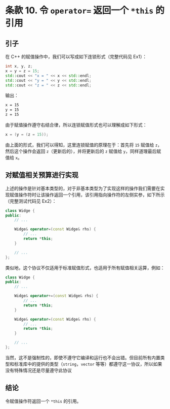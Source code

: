 # 条款 10. 令 `operator=` 返回一个 `*this` 的引用

## 引子

在 C++ 的赋值操作中，我们可以写成如下连锁形式（完整代码见 Ex1）：

```C++
int x, y, z;
x = y = z = 15;
std::cout << "x = " << x << std::endl;
std::cout << "y = " << y << std::endl;
std::cout << "z = " << z << std::endl;
```

输出：

```Bash
x = 15
y = 15
z = 15
```

由于赋值操作遵守右结合律，所以连锁赋值形式也可以理解成如下形式：

```C++
x = (y = (z = 15));
```

由上面的形式，我们可以得知，这里连锁赋值的原理在于：首先将 `15` 赋值给 `z`，然后这个操作会返回 `z`（更新后的），并将更新后的 `z` 赋值给 `y`，同样道理最后赋值给 `x`。

## 对赋值相关预算进行实现

上述的操作是针对基本类型的，对于非基本类型为了实现这样的操作我们需要在实现赋值操作符时让该操作返回一个引用，该引用指向操作符的左侧实参，如下所示（完整测试代码见 Ex2）：

```C++
class Widge {
public:
    // ...

    Widge& operator=(const Widge& rhs) {
        // ...
        return *this;
    }

    // ...
};
```

类似地，这个协议不仅适用于标准赋值形式，也适用于所有赋值相关运算，例如：

```C++
class Widge {
public:
    // ...

    Widge& operator+=(const Widge& rhs) {
        // ...
        return *this;
    }

    Widge& operator=(const Widge& rhs) {
        // ...
        return *this;
    }

    // ...
};
```

当然，这不是强制性的，即使不遵守它编译和运行也不会出错。但目前所有内置类型和标准库中的提供的类型（`string`，`vector` 等等）都遵守这一协议，所以如果没有特殊情况还是尽量遵守此协议

## 结论

令赋值操作符返回一个 `*this` 的引用。